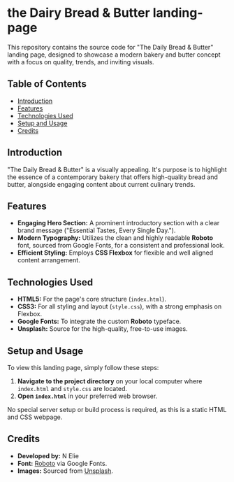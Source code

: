 # the Dairy Bread & Butter landing-page

This repository contains the source code for "The Daily Bread & Butter" landing page, designed to showcase a modern bakery and butter concept with a focus on quality, trends, and inviting visuals.

## Table of Contents

- [Introduction](#introduction)
- [Features](#features)
- [Technologies Used](#technologies-used)
- [Setup and Usage](#setup-and-usage)
- [Credits](#credits)

## Introduction

"The Daily Bread & Butter" is a visually appealing. It's purpose is to highlight the essence of a contemporary bakery that offers high-quality bread and  butter, alongside engaging content about current culinary trends.

## Features

-   **Engaging Hero Section:** A prominent introductory section with a clear brand message ("Essential Tastes, Every Single Day."). 
-   **Modern Typography:** Utilizes the clean and highly readable **Roboto** font, sourced from Google Fonts, for a consistent and professional look.
-   **Efficient Styling:** Employs **CSS Flexbox** for flexible and well aligned content arrangement.

## Technologies Used

-   **HTML5:** For the page's core structure (`index.html`).
-   **CSS3:** For all styling and layout (`style.css`), with a strong emphasis on Flexbox. 
-   **Google Fonts:** To integrate the custom **Roboto** typeface.
-   **Unsplash:** Source for the high-quality, free-to-use images.
## Setup and Usage

To view this landing page, simply follow these steps:

1.  **Navigate to the project directory** on your local computer where `index.html` and `style.css` are located.
2.  **Open `index.html`** in your preferred web browser.

No special server setup or build process is required, as this is a static HTML and CSS webpage.


## Credits

-   **Developed by:** N Elie
-   **Font:** [Roboto](https://fonts.google.com/specimen/Roboto) via Google Fonts.
-   **Images:** Sourced from [Unsplash](https://unsplash.com/).
